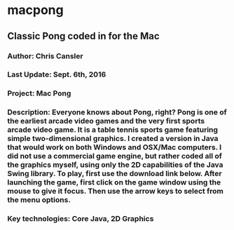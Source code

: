 # macpong
## Classic Pong coded in for the Mac

### Author: Chris Cansler
### Last Update: Sept. 6th, 2016
### Project: Mac Pong
### Description: Everyone knows about Pong, right? Pong is one of the earliest arcade video games and the very first sports arcade video game. It is a table tennis sports game featuring simple two-dimensional graphics. I created a version in Java that would work on both Windows and OSX/Mac computers. I did not use a commercial game engine, but rather coded all of the graphics myself, using only the 2D capabilities of the Java Swing library. To play, first use the download link below. After launching the game, first click on the game window using the mouse to give it focus. Then use the arrow keys to select from the menu options.
### Key technologies: Core Java, 2D Graphics


